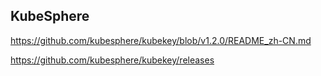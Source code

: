 ## KubeSphere

https://github.com/kubesphere/kubekey/blob/v1.2.0/README_zh-CN.md

https://github.com/kubesphere/kubekey/releases
